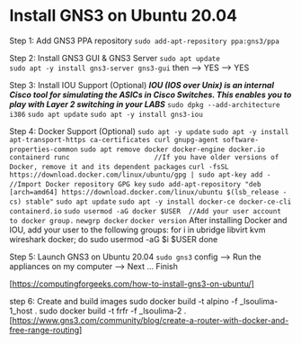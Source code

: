 # Install GNS3 on Ubuntu 20.04

Step 1: Add GNS3 PPA repository
    `sudo add-apt-repository ppa:gns3/ppa`

Step 2: Install GNS3 GUI & GNS3 Server
    `sudo apt update`                               
    `sudo apt -y install gns3-server gns3-gui`
    then --> YES --> YES

Step 3: Install IOU Support (Optional) ***IOU (IOS over Unix) is an internal Cisco tool for simulating the ASICs in Cisco Switches. This enables you to play with Layer 2 switching in your LABS***
    `sudo dpkg --add-architecture i386`
    `sudo apt update`
    `sudo apt -y install gns3-iou`

Step 4: Docker Support (Optional)
    `sudo apt -y update`
    `sudo apt -y install apt-transport-https ca-certificates curl gnupg-agent software-properties-common`
    `sudo apt remove docker docker-engine docker.io containerd runc                     //If you have older versions of Docker, remove it and its dependent packages`
    `curl -fsSL https://download.docker.com/linux/ubuntu/gpg | sudo apt-key add -       //Import Docker repository GPG key`
    `sudo add-apt-repository "deb [arch=amd64] https://download.docker.com/linux/ubuntu $(lsb_release -cs) stable"`
    `sudo apt update`
    `sudo apt -y install docker-ce docker-ce-cli containerd.io`
    `sudo usermod -aG docker $USER  //Add your user account to docker group.`
    `newgrp docker`
    `docker version`
    After installing Docker and IOU, add your user to the following groups:
        for i in ubridge libvirt kvm wireshark docker; do
        sudo usermod -aG $i $USER
        done

Step 5: Launch GNS3 on Ubuntu 20.04
    `sudo gns3`
    config --> Run the appliances on my computer --> Next ... Finish

[https://computingforgeeks.com/how-to-install-gns3-on-ubuntu/]

step 6: Create and build images
    sudo docker build -t alpino -f _lsoulima-1_host .
    sudo docker build -t frfr -f _lsoulima-2 .
[https://www.gns3.com/community/blog/create-a-router-with-docker-and-free-range-routing]